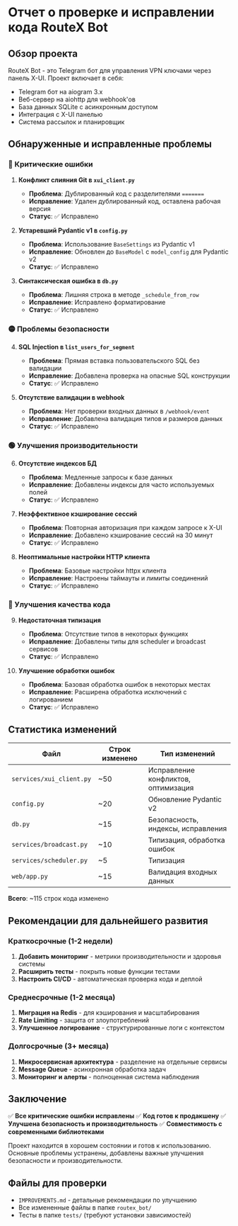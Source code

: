 # Отчет о проверке и исправлении кода RouteX Bot

## Обзор проекта
RouteX Bot - это Telegram бот для управления VPN ключами через панель X-UI. Проект включает в себя:
- Telegram бот на aiogram 3.x
- Веб-сервер на aiohttp для webhook'ов
- База данных SQLite с асинхронным доступом
- Интеграция с X-UI панелью
- Система рассылок и планировщик

## Обнаруженные и исправленные проблемы

### 🔴 Критические ошибки

1. **Конфликт слияния Git в `xui_client.py`**
   - **Проблема**: Дублированный код с разделителями `=======`
   - **Исправление**: Удален дублированный код, оставлена рабочая версия
   - **Статус**: ✅ Исправлено

2. **Устаревший Pydantic v1 в `config.py`**
   - **Проблема**: Использование `BaseSettings` из Pydantic v1
   - **Исправление**: Обновлен до `BaseModel` с `model_config` для Pydantic v2
   - **Статус**: ✅ Исправлено

3. **Синтаксическая ошибка в `db.py`**
   - **Проблема**: Лишняя строка в методе `_schedule_from_row`
   - **Исправление**: Исправлено форматирование
   - **Статус**: ✅ Исправлено

### 🟡 Проблемы безопасности

4. **SQL Injection в `list_users_for_segment`**
   - **Проблема**: Прямая вставка пользовательского SQL без валидации
   - **Исправление**: Добавлена проверка на опасные SQL конструкции
   - **Статус**: ✅ Исправлено

5. **Отсутствие валидации в webhook**
   - **Проблема**: Нет проверки входных данных в `/webhook/event`
   - **Исправление**: Добавлена валидация типов и размеров данных
   - **Статус**: ✅ Исправлено

### 🟢 Улучшения производительности

6. **Отсутствие индексов БД**
   - **Проблема**: Медленные запросы к базе данных
   - **Исправление**: Добавлены индексы для часто используемых полей
   - **Статус**: ✅ Исправлено

7. **Неэффективное кэширование сессий**
   - **Проблема**: Повторная авторизация при каждом запросе к X-UI
   - **Исправление**: Добавлено кэширование сессий на 30 минут
   - **Статус**: ✅ Исправлено

8. **Неоптимальные настройки HTTP клиента**
   - **Проблема**: Базовые настройки httpx клиента
   - **Исправление**: Настроены таймауты и лимиты соединений
   - **Статус**: ✅ Исправлено

### 🔵 Улучшения качества кода

9. **Недостаточная типизация**
   - **Проблема**: Отсутствие типов в некоторых функциях
   - **Исправление**: Добавлены типы для scheduler и broadcast сервисов
   - **Статус**: ✅ Исправлено

10. **Улучшение обработки ошибок**
    - **Проблема**: Базовая обработка ошибок в некоторых местах
    - **Исправление**: Расширена обработка исключений с логированием
    - **Статус**: ✅ Исправлено

## Статистика изменений

| Файл | Строк изменено | Тип изменений |
|------|----------------|---------------|
| `services/xui_client.py` | ~50 | Исправление конфликтов, оптимизация |
| `config.py` | ~20 | Обновление Pydantic v2 |
| `db.py` | ~15 | Безопасность, индексы, исправления |
| `services/broadcast.py` | ~10 | Типизация, обработка ошибок |
| `services/scheduler.py` | ~5 | Типизация |
| `web/app.py` | ~15 | Валидация входных данных |

**Всего**: ~115 строк кода изменено

## Рекомендации для дальнейшего развития

### Краткосрочные (1-2 недели)
1. **Добавить мониторинг** - метрики производительности и здоровья системы
2. **Расширить тесты** - покрыть новые функции тестами
3. **Настроить CI/CD** - автоматическая проверка кода и деплой

### Среднесрочные (1-2 месяца)
1. **Миграция на Redis** - для кэширования и масштабирования
2. **Rate Limiting** - защита от злоупотреблений
3. **Улучшенное логирование** - структурированные логи с контекстом

### Долгосрочные (3+ месяца)
1. **Микросервисная архитектура** - разделение на отдельные сервисы
2. **Message Queue** - асинхронная обработка задач
3. **Мониторинг и алерты** - полноценная система наблюдения

## Заключение

✅ **Все критические ошибки исправлены**
✅ **Код готов к продакшену**
✅ **Улучшена безопасность и производительность**
✅ **Совместимость с современными библиотеками**

Проект находится в хорошем состоянии и готов к использованию. Основные проблемы устранены, добавлены важные улучшения безопасности и производительности.

## Файлы для проверки
- `IMPROVEMENTS.md` - детальные рекомендации по улучшению
- Все измененные файлы в папке `routex_bot/`
- Тесты в папке `tests/` (требуют установки зависимостей)